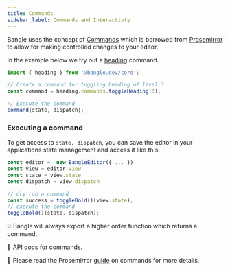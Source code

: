 ```yaml
---
title: Commands
sidebar_label: Commands and Interactivty
---
```


Bangle uses the concept of [Commands](/docs/api/core#command) which is borrowed from [Prosemirror](https://prosemirror.net/docs/guide/#commands) to allow for making controlled changes to your editor.

In the example below we try out a [heading](/docs/api/core#heading-component) command.

```js
import { heading } from '@bangle.dev/core';

// Create a command for toggling heading of level 3
const command = heading.commands.toggleHeading(3);

// Execute the command
command(state, dispatch);
```

### Executing a command

To get access to `state, dispatch`, you can save the editor in your applications state management and access it like this:

```js
const editor =  new BangleEditor({ ... })
const view = editor.view
const state = view.state
const dispatch = view.dispatch

// dry run a command
const success = toggleBold()(view.state);
// execute the command
toggleBold()(state, dispatch);
```

:bulb: Bangle will always export a higher order function which returns a command.

:book: [API](/docs/api/core#command) docs for commands.

:book: Please read the Prosemirror [guide](https://prosemirror.net/docs/guide/#commands) on commands for more details.
